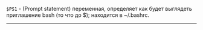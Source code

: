 `$PS1` - (Prompt statement) переменная, определяет как будет выглядеть приглашение bash (то что до $); находится в ~/.bashrc.

___


